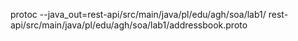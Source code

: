 protoc --java_out=rest-api/src/main/java/pl/edu/agh/soa/lab1/ rest-api/src/main/java/pl/edu/agh/soa/lab1/addressbook.proto
